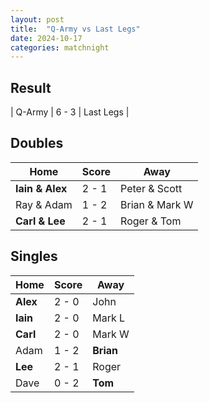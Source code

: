 ```yaml
---
layout: post
title:  "Q-Army vs Last Legs"
date: 2024-10-17
categories: matchnight
---
```


## Result

| Q-Army | 6 - 3 | Last Legs |

## Doubles

| Home | Score | Away |
| - | - | - |
| **Iain & Alex** | 2 - 1 | Peter & Scott |
| Ray & Adam | 1 - 2 | Brian & Mark W |
| **Carl & Lee** | 2 - 1 | Roger & Tom |

## Singles

| Home | Score | Away |
| - | - | - |
| **Alex** | 2 - 0 | John |
| **Iain** | 2 - 0 | Mark L |
| **Carl** | 2 - 0 | Mark W |
| Adam | 1 - 2 | **Brian** |
| **Lee** | 2 - 1 | Roger |
| Dave | 0 - 2 | **Tom** |